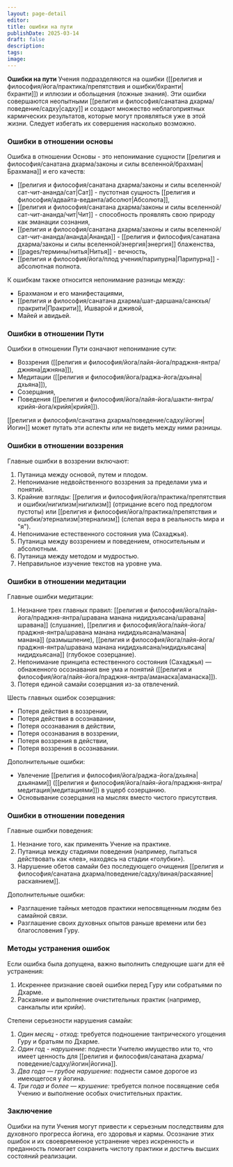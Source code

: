 ```yaml
---
layout: page-detail
editor: 
title: ошибки на пути
publishDate: 2025-03-14
draft: false
description: 
tags: 
image:
---
```

**Ошибки на пути** Учения подразделяются на ошибки ([[религия и философия/йога/практика/препятствия и ошибки/бхранти|бхранти]]) и иллюзии и обольщения (ложные знания). Эти ошибки совершаются неопытными [[религия и философия/санатана дхарма/поведение/садху|садху]] и создают множество неблагоприятных кармических результатов, которые могут проявляться уже в этой жизни. Следует избегать их совершения насколько возможно.

### Ошибки в отношении основы

Ошибка в отношении Основы - это непонимание сущности [[религия и философия/санатана дхарма/законы и силы вселенной/брахман|Брахмана]] и его качеств:
- [[религия и философия/санатана дхарма/законы и силы вселенной/сат-чит-ананда/сат|Сат]] - пустотная сущность [[религия и философия/адвайта-веданта/абсолют|Абсолюта]],
- [[религия и философия/санатана дхарма/законы и силы вселенной/сат-чит-ананда/чит|Чит]] - способность проявлять свою природу как эманации сознания,
- [[религия и философия/санатана дхарма/законы и силы вселенной/сат-чит-ананда/ананда|Ананда]] - [[религия и философия/санатана дхарма/законы и силы вселенной/энергия|энергия]] блаженства,
- [[pages/термины/нитья|Нитья]] - вечность,
- [[религия и философия/йога/плод учения/парипурна|Парипурна]] - абсолютная полнота.

К ошибкам также относится непонимание разницы между:
- Брахманом и его манифестациями,
- [[религия и философия/санатана дхарма/шат-даршана/санкхья/пракрити|Пракрити]], Ишварой и дживой,
- Майей и авидьей.

### Ошибки в отношении Пути

Ошибки в отношении Пути означают непонимание сути:

- Воззрения ([[религия и философия/йога/лайя-йога/праджня-янтра/джняна|джняна]]),
- Медитации ([[религия и философия/йога/раджа-йога/дхьяна|дхьяна]]),
- Созерцания,
- Поведения ([[религия и философия/йога/лайя-йога/шакти-янтра/крийя-йога/крийя|крийя]]).

[[религия и философия/санатана дхарма/поведение/садху/йогин|Йогин]] может путать эти аспекты или не видеть между ними разницы.

### Ошибки в отношении воззрения

Главные ошибки в воззрении включают:

1. Путаница между основой, путем и плодом.
2. Непонимание недвойственного воззрения за пределами ума и понятий.
3. Крайние взгляды: [[религия и философия/йога/практика/препятствия и ошибки/нигилизм|нигилизм]] (отрицание всего под предлогом пустоты) или [[религия и философия/йога/практика/препятствия и ошибки/этернализм|этернализм]] (слепая вера в реальность мира и "я").
4. Непонимание естественного состояния ума (Сахаджья).
5. Путаница между воззрением и поведением, относительным и абсолютным.
6. Путаница между методом и мудростью.
7. Неправильное изучение текстов на уровне ума.

### Ошибки в отношении медитации

Главные ошибки медитации:

1. Незнание трех главных правил: [[религия и философия/йога/лайя-йога/праджня-янтра/шравана манана нидидхьясана/шравана|шравана]] (слушание), [[религия и философия/йога/лайя-йога/праджня-янтра/шравана манана нидидхьясана/манана|манана]] (размышление), [[религия и философия/йога/лайя-йога/праджня-янтра/шравана манана нидидхьясана/нидидхьясана|нидидхьясана]] (глубокое созерцание).
2. Непонимание принципа естественного состояния (Сахаджья) — обнаженного осознавания вне ума и понятий ([[религия и философия/йога/лайя-йога/праджня-янтра/аманаска|аманаска]]).
3. Потеря единой самайи созерцания из-за отвлечений.

Шесть главных ошибок созерцания:

- Потеря действия в воззрении,
- Потеря действия в осознавании,
- Потеря осознавания в действии,
- Потеря осознавания в воззрении,
- Потеря воззрения в действии,
- Потеря воззрения в осознавании.

Дополнительные ошибки:

- Увлечение [[религия и философия/йога/раджа-йога/дхьяна|дхьянами]] ([[религия и философия/йога/лайя-йога/праджня-янтра/медитация|медитациями]]) в ущерб созерцанию.
- Основывание созерцания на мыслях вместо чистого присутствия.

### Ошибки в отношении поведения

Главные ошибки поведения:

1. Незнание того, как применять Учение на практике.
2. Путаница между стадиями поведения (например, пытаться действовать как «лев», находясь на стадии «голубки»).
3. Нарушение обетов самайи без последующего очищения [[религия и философия/санатана дхарма/поведение/садху/виная/раскаяние|раскаянием]].

Дополнительные ошибки:

- Разглашение тайных методов практики непосвященным людям без самайной связи.
- Разглашение своих духовных опытов раньше времени или без благословения Гуру.

### Методы устранения ошибок

Если ошибка была допущена, важно выполнить следующие шаги для её устранения:

1. Искреннее признание своей ошибки перед Гуру или собратьями по Дхарме.
2. Раскаяние и выполнение очистительных практик (например, санкальпы или крийи).

Степени серьезности нарушения самайи:

1. *Один месяц - отход*: требуется подношение тантрического угощения Гуру и братьям по Дхарме.
2. *Один год - нарушение*: поднести Учителю имущество или то, что имеет ценность для [[религия и философия/санатана дхарма/поведение/садху/йогин|йогина]].
3. *Два года — грубое нарушение:* поднести самое дорогое из имеющегося у йогина.
4. *Три года и более — крушение:* требуется полное посвящение себя Учению и выполнение особых очистительных практик.

### Заключение

Ошибки на пути Учения могут привести к серьезным последствиям для духовного прогресса йогина, его здоровья и кармы. Осознание этих ошибок и их своевременное устранение через искренность и преданность помогает сохранить чистоту практики и достичь высших состояний реализации.